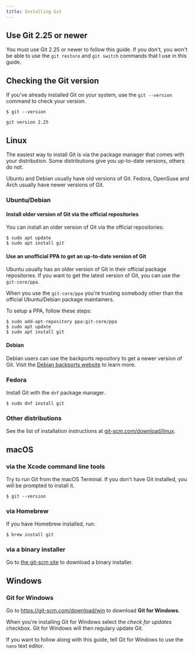 ```yaml
---
title: Installing Git
---
```


## Use Git 2.25 or newer

You must use Git 2.25 or newer to follow this guide.
If you don't, you won't be able to use the `git restore` and `git switch` commands that I use in this guide.

## Checking the Git version

If you've already installed Git on your system, use the `git --version` command to check your version.

```git
$ git --version

git version 2.25
```

## Linux

The easiest way to install Git is via the package manager that comes with your distribution.
Some distributions give you up-to-date versions, others do not.

Ubuntu and Debian usually have old versions of Git.
Fedora, OpenSuse and Arch usually have newer versions of Git.

### Ubuntu/Debian

#### Install older version of Git via the official repositories

You can install an older version of Git via the official repositories:

```
$ sudo apt update
$ sudo apt install git
```

#### Use an unofficial PPA to get an up-to-date version of Git

Ubuntu usually has an older version of Git in their official package repositories.
If you want to get the latest version of Git, you can use the `git-core/ppa`.

When you use the `git-core/ppa` you're trusting somebody other than the official Ubuntu/Debian package maintainers.

To setup a PPA, follow these steps:

```
$ sudo add-apt-repository ppa:git-core/ppa
$ sudo apt update
$ sudo apt install git
```

#### Debian

Debian users can use the backports repository to get a newer version of Git.
Visit the [Debian backports website](https://backports.debian.org/) to learn more.

### Fedora

Install Git with the `dnf` package manager.

```
$ sudo dnf install git
```

### Other distributions

See the list of installation instructions at [git-scm.com/download/linux](https://git-scm.com/download/linux).

## macOS

### via the Xcode command line tools

Try to run Git from the macOS Terminal.
If you don't have Git installed, you will be prompted to install it.

```git
$ git --version
```

### via Homebrew

If you have Homebrew installed, run:

```
$ brew install git
```

### via a binary installer

Go to [the git-scm site](https://git-scm.com/download/mac) to download a binary installer.

## Windows

### Git for Windows

Go to https://git-scm.com/download/win to download **Git for Windows**.

When you're installing Git for Windows select the _check for updates_ checkbox.
Git for Windows will then regulary update Git.

If you want to follow along with this guide, tell Git for Windows to use the `nano` text editor.
